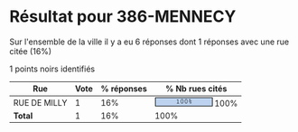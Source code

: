 # Résultat pour 386-MENNECY

Sur l'ensemble de la ville il y a eu 6 réponses dont 1 réponses avec une rue citée (16%)

1 points noirs identifiés

| Rue | Vote | % réponses | % Nb rues cités|
|-----|------|------------|----------------|
| RUE DE MILLY | 1 | 16% | <img src="../../img/bar_100.gif" />&nbsp;100%|
| **Total** | 1 | 16% | 100%|
